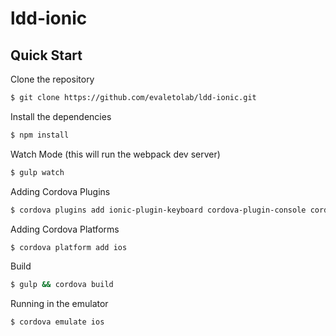 ldd-ionic
=============


## Quick Start

Clone the repository

```bash
$ git clone https://github.com/evaletolab/ldd-ionic.git
```

Install the dependencies

```bash
$ npm install
```

Watch Mode (this will run the webpack dev server)

```bash
$ gulp watch
```

Adding Cordova Plugins

```bash
$ cordova plugins add ionic-plugin-keyboard cordova-plugin-console cordova-plugin-device
```

Adding Cordova Platforms

```bash
$ cordova platform add ios
```

Build

```bash
$ gulp && cordova build
```

Running in the emulator

```bash
$ cordova emulate ios
```
